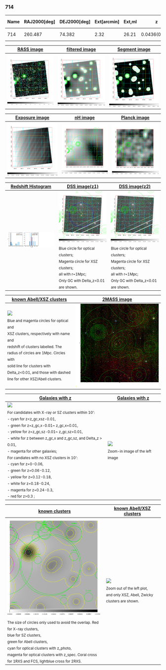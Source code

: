 <div STYLE="page-break-after: always;"></div>

### 714

|Name|RAJ2000[deg]|DEJ2000[deg] |Ext[arcmin]| Ext,ml | z | z_src| C|GC(XSZ,Delta_z<0.01)| GC(OPT,Delta_z<0.01)|GC| R_sig[arcmin] | R500[arcmin] | R500[Mpc]| CRsig[c/s] | CR500[c/s] |L500[1E44 erg/s]|F500[1E-12 erg/s/cm^2]| M500[1E14 Msun]|Tx[keV]|Cnt_sig|Beta|Rc[arcmin]|Comment|Alias|
|---|---|---|---|---|---|------|---|--------|---------|----------|---|---|---|---|---|---|---|---|---|---|---|---|---|---|
|714| 260.487| 74.382| 2.32| 26.21| 0.0436(0.005)| z1, z_opt| S| -| N| N, W| 15.625| 9.268| 0.478| 0.054(0.013)| 0.051(0.012)| 0.031(0.006)| 0.697(0.126)| 0.32(0.03)| 1.08(0.06)| 37.5| 0.920(-0.099+0.058)| 5.642(-0.701+0.552)| -| t081|

|[RASS image](../image/714/714_img.pdf)|[filtered image](../image/714/714_fil.pdf)|[Segment image](../image/714/714_seg.pdf)|
|-------------------|--------------------|-------------------|
| <img src="../image/714/714_img.png" width="300">  | <img src="../image/714/714_fil.png" width="300">   | <img src="../image/714/714_seg.png" width="300">  |

|[Exposure image](../image/714/714_mex.pdf)| [nH image](../image/714/714_nh.pdf)| [Planck image](../image/714/714_p.pdf)|
|-------------------|--------------------|-------------------|
|<img src="../image/714/714_mex.png" width="300">   | <img src="../image/714/714_nh.png" width="300">    | <img src="../image/714/714_p.png" width="300"> |

|[Redshift Histogram](../image/714/714_zg.pdf) | [DSS image(z1)](../image/714/714_dss_z1.pdf)      |  [DSS image(z2)](../image/714/714_dss_z2.pdf)    |
|-------------------|--------------------|-------------------|
|<img src="../image/714/714_zg.png" width="300"> |<img src="../image/714/714_dss_z1.png" width="300"> <sub><br>Blue circle for optical clusters; <br>Magenta circle for XSZ clusters; <br>all with r=1Mpc; <br>Only GC with Delta_z<0.01 are shown. </sub>| <img src="../image/714/714_dss_z2.png" width="300"><sub><br>Blue circle for optical clusters; <br>Magenta circle for XSZ clusters; <br>all with r=1Mpc; <br>Only GC with Delta_z<0.01 are shown. </sub> |

|[known Abell/XSZ clusters](../image/714/714_m.pdf) | [2MASS image](../image/714/714_2mass.pdf)      |
|-------------------|-------------------|
|<img src=../image/714/714_m.png width="300"> <br><sub>Blue and magenta circles for optical and <br>XSZ clusters, respectively with name and <br>redshift of clusters labelled. The <br>radius of circles are 1Mpc. Circles with <br>solid line for clusters with <br>Delta_z<0.01, and those with dashed <br>line for other XSZ/Abell clusters.        </sub>|<img src="../image/714/714_2mass.png" width="300">  |

|[Galaxies with z](../image/714/714_opt_ned.pdf) |[Galaxies with z](../image/714/714_opt_ned_zoom.pdf) |
|-------------------|-------------------|
| <img src=../image/714/714_opt_ned.png width="300"> <br><sub> For candidates with X-ray or SZ clusters within 10': <br> - cyan for z<z_gc,xsz-0.01, <br> - green for z=z_gc,x-0.01~ z_gc,x+0.01, <br> - yellow for z=z_gc,sz-0.01~ z_gc,sz+0.01, <br> - white for z between z_gc,x and z_gc,sz, and Delta_z > 0.01, <br> - magenta for other galaxies; <br>For candiates with no XSZ clusters in 10': <br> - cyan for z=0-0.06, <br> - green for z=0.06-0.12, <br> - yellow for z=0.12-0.18, <br> - white for z=0.18-0.24, <br> - magenta for z=0.24-0.3, <br> - red for z>0.3 ;  </sub>|<img src=../image/714/714_opt_ned_zoom.png width="300">  <br><sub> Zoom-in image of the left image</sub>|

|[known clusters](../image/714/714_gc.pdf) |[known Abell/XSZ clusters](../image/714/714_gc_large.pdf) |
|-------------------|-------------------|
| <img src=../image/714/714_gc.png width="300"> <br><sub> The size of circles only used to avoid the overlap. Red for X-ray clusters, <br> blue for SZ clusters, <br> green for Abell clusters, <br> cyan for optical clusters with z_photo, <br> magenta for optical clusters with z_spec. Coral cross for 1RXS and FCS, lightblue cross for 2RXS. </sub>|<img src=../image/714/714_gc_large.png width="300"> <br><sub> Zoom out of the left plot, <br> and only XSZ, Abell, Zwicky clusters are shown. </sub> |



